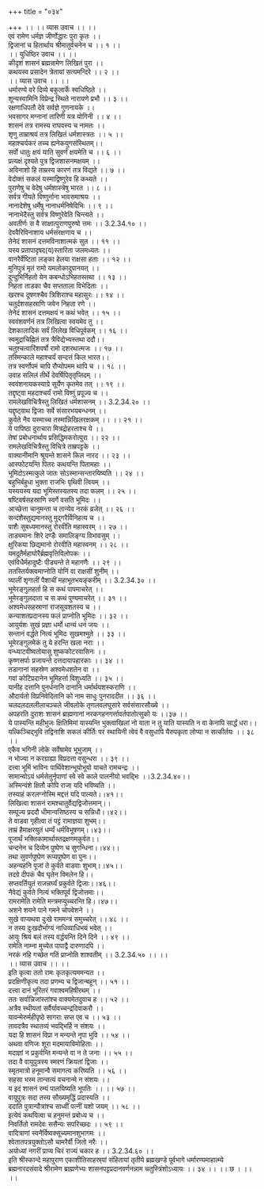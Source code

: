 +++
title = "०३४"

+++
।। ।। व्यास उवाच ।। ।।  
एवं रामेण धर्मज्ञ जीर्णोद्धारः पुरा कृतः ।।  
द्विजानां च हितार्थाय श्रीमातुर्वचनेन च ।। १ ।।  
।। युधिष्ठिर उवाच ।। ।।  
कीदृशं शासनं ब्रह्मन्रामेण लिखितं पुरा ।।  
कथयस्व प्रसादेन त्रेतायां सत्यमन्दिरे ।। २ ।।  
।। व्यास उवाच ।। ।।  
धर्मारण्ये वरे दिव्ये बकुलार्के स्वधिष्ठिते ।।  
शून्यस्वामिनि विप्रेन्द्र स्थिते नारायणे प्रभौ ।। ३ ।।  
रक्षणाधिपतौ देवे सर्वज्ञे गुणनायके ।।  
भवसागर मग्नानां तारिणी यत्र योगिनी ।। ४ ।।  
शासनं तत्र रामस्य राघवस्य च नामतः ।।  
शृणु ताम्राश्रयं तत्र लिखितं धर्मशास्त्रतः ।। ५ ।।  
महाश्चर्यकरं तच्च ह्यनेकयुगसंस्थितम्।।  
सर्वो धातुः क्षयं याति सुवर्णं क्षयमेति च ।। ६ ।।  
प्रत्यक्षं दृश्यते पुत्र द्विजशासनमक्षयम् ।।  
अविनाशो हि ताम्रस्य कारणं तत्र विद्यते ।। ७ ।।  
वेदोक्तं सकलं यस्माद्विष्णुरेव हि कथ्यते ।।  
पुराणेषु च वेदेषु धर्मशास्त्रेषु भारत ।। ८ ।।  
सर्वत्र गीयते विष्णुर्नाना भावसमाश्रयः ।।  
नानादेशेषु धर्मेषु नानाधर्मनिषेविभिः ।। ९ ।।  
नानाभेदैस्तु सर्वत्र विष्णुरेवेति चिन्त्यते ।।  
अवतीर्णः स वै साक्षात्पुराणपुरुषो त्तमः ।। 3.2.34.१० ।।  
देववैरिविनाशाय धर्मसंरक्षणाय च ।।  
तेनेदं शासनं दत्तमविनाशात्मकं सुत ।। ११ ।।  
यस्य प्रतापादृषद(य)स्तारिता जलमध्यतः ।।  
वानरैर्वेष्टिता लङ्का हेलया राक्षसा हताः ।। १२ ।।  
मुनिपुत्रं मृतं रामो यमलोकादुपानयत् ।।  
दुन्दुभिर्निहतो येन कबन्धोऽभिहतस्तथा ।। १३ ।।  
निहता ताडका चैव सप्तताला विभेदिताः ।।  
खरश्च दूषणश्चैव त्रिशिराश्च महासुरः ।। १४ ।।  
चतुर्दशसहस्राणि जवेन निहता रणे ।।  
तेनेदं शासनं दत्तमक्षयं न कथं भवेत् ।। १५ ।।  
स्ववंशवर्णनं तत्र लिखित्वा स्वयमेव तु ।।  
देशकालादिकं सर्वं लिलेख विधिपूर्वकम् ।। १६ ।।  
स्वमुद्राचिह्नितं तत्र त्रैविद्येभ्यस्तथा ददौ।।  
चतुश्चत्वारिंशवर्षो रामो दशरथात्मजः ।। १७ ।।  
तस्मिन्काले महाश्चर्यं सन्दत्तं किल भारत।।  
तत्र स्वर्णोपमं चापि रौप्योपमम थापि च ।। १८ ।।  
उवाह सलिलं तीर्थे देवर्षिपितृतृप्तिदम् ।।  
स्ववंशनायकस्याग्रे सूर्येण कृतमेव तत् ।। १९ ।।  
तद्दृष्ट्वा महदाश्चर्यं रामो विष्णुं प्रपूज्य च ।।  
रामलेखविचित्रैस्तु लिखितं धर्मशासनम् ।। 3.2.34.२० ।।  
यद्दृष्ट्वाथ द्विजाः सर्वे संसारभयबन्धनम् ।।  
कुर्वते नैव यस्माच्च तस्मान्निखिलरक्षकम् ।। ।। २१ ।।  
ये पापिष्ठा दुराचारा मित्रद्रोहरताश्च ये ।।  
तेषां प्रबोधनार्थाय प्रसिद्धिमकरोत्पुरा ।। २२ ।।  
रामलेखविचित्रैस्तु विचित्रे ताम्रपट्टके ।।  
वाक्यानीमानि श्रूयन्ते शासने किल नारद ।। २३ ।।  
आस्फोटयन्ति पितरः कथयन्ति पितामहाः ।।  
भूमिदोऽस्मत्कुले जातः सोऽस्मान्सन्तारयिष्यति ।। २४ ।।  
बहुभिर्बहुधा भुक्ता राजभिः पृथिवी त्वियम् ।।  
यस्ययस्य यदा भूमिस्तस्यतस्य तदा फलम् ।। २५ ।।  
षष्टिवर्षसहस्राणि स्वर्गे वसति भूमिदः ।।  
आच्छेत्ता चानुमन्ता च तान्येव नरकं व्रजेत् ।। २६ ।।  
सन्दंशैस्तुद्यमानस्तु मुद्गरैर्विनिहत्य च ।।  
पाशैः सुबध्यमानस्तु रोरवीति महास्वरम् ।। २७ ।।  
ताड्यमानः शिरे दण्डैः समालिङ्ग्य विभावसुम् ।।  
क्षुरिकया छिद्यमानो रोरवीति महास्वनम् ।। २८ ।।  
यमदूतैर्महाघोरैर्ब्रह्मवृत्तिविलोपकः ।।  
एवंविधैर्महादुष्टैः पीड्यन्ते ते महागणैः ।। २९ ।।  
ततस्तिर्यक्त्वमाप्नोति योनिं वा राक्षसीं शुनीम् ।।  
व्यालीं शृगालीं पैशाचीं महाभूतभयङ्करीम् ।। 3.2.34.३० ।।  
भूमेरङ्गुलहर्ता हि स कथं पापमाचरेत् ।।  
भूमेरङ्गुलदाता च स कथं पुण्यमाचरेत् ।। ३१ ।।  
अश्वमेधसहस्राणां राजसूयशतस्य च ।।  
कन्याशतप्रदानस्य फलं प्राप्नोति भूमिदः ।। ३२ ।।  
आयुर्यशः सुखं प्रज्ञा धर्मो धान्यं धनं जयः ।।  
सन्तानं वर्द्धते नित्यं भूमिदः सुखमश्मुते ।। ३३ ।।  
भूमेरङ्गुलमेकं तु ये हरन्ति खला नराः ।।  
वन्ध्याटवीष्वतोयासु शुष्ककोटरवासिनः ।।  
कृष्णसर्पाः प्रजायन्ते दत्तदायापहारकाः ।। ३४ ।।  
तडागानां सहस्रेण अश्वमेधशतेन वा ।।  
गवां कोटिप्रदानेन भूमिहर्त्ता विशुध्यति ।। ३५ ।।  
यानीह दत्तानि पुनर्धनानि दानानि धर्मार्थयशस्कराणि ।।  
औदार्यतो विप्रनिवेदितानि को नाम साधुः पुनराददीत ।। ३६ ।।  
चलदलदललीलाचञ्चले जीवलोके तृणलवलघुसारे सर्वसंसारसौख्ये ।।  
अपहरति दुराशः शासनं ब्राह्मणानां नरकगहनगर्त्तावर्तपातोत्सुको यः ।।३७ ।।  
ये पास्यन्ति महीभुजः क्षितिमिमां यास्यन्ति भुक्त्वाखिलां नो याता न तु याति यास्यति न वा केनापि सार्द्धं धरा।।  
यत्किञ्चिद्भुवि तद्विनाशि सकलं कीर्तिः परं स्थायिनी त्वेवं वै वसुधापि यैरुपकृता लोप्या न सत्कीर्तयः ।। ३८ ।।  
एकैव भगिनी लोके सर्वेषामेव भूभुजाम् ।।  
न भोज्या न करग्राह्या विप्रदत्ता वसुन्धरा ।। ३९ ।।  
दत्त्वा भूमिं भाविनः पार्थिवेशान्भूयोभूयो याचते रामचन्द्रः ।।  
सामान्योऽयं धर्मसेतुर्नृपाणां स्वे स्वे काले पालनीयो भवद्भिः ।।3.2.34.४०।।  
अस्मिन्वंशे क्षितौ कोपि राजा यदि भविष्यति ।।  
तस्याहं करलग्नोस्मि मद्दत्तं यदि पाल्यते।।४१।।  
लिखित्वा शासनं रामश्चातुर्वेद्यद्विजोत्तमान्।।  
सम्पूज्य प्रददौ धीमान्वसिष्ठस्य च सन्निधौ।।४२।।  
ते वाडवा गृहीत्वा तं पट्टं रामाज्ञया शुभम्।।  
ताम्रं हैमाक्षरयुतं धर्म्यं धर्मविभूषणम्।।४३।।  
पूजार्थं भक्तिकामार्थास्तद्रक्षणमकुर्वत।।  
चन्दनेन च दिव्येन पुष्पेण च सुगन्धिना।।४४।।  
तथा सुवर्णपुष्पेण रूप्यपुष्पेण वा पुनः।।  
अहन्यहनि पूजां ते कुर्वते वाडवाः शुभाम्।।४५।।  
तदग्रे दीपकं चैव घृतेन विमलेन हि।।  
सप्तवर्तियुतं राजन्नर्घ्यं प्रकुर्वते द्विजाः।।४६।।  
नैवेद्यं कुर्वते नित्यं भक्तिपूर्वं द्विजोत्तमाः।।  
रामरामेति रामेति मन्त्रमप्युच्चरन्ति हि।।४७।।  
अशने शयने पाने गमने चोपवेशने ।।  
सुखे वाप्यथवा दुःखे राममन्त्रं समुच्चरेत् ।। ४८ ।।  
न तस्य दुःखदौर्भाग्यं नाधिव्याधिभयं भवेत् ।।  
आयुः श्रियं बलं तस्य वर्द्धयन्ति दिने दिने ।। ४९ ।।  
रामेति नाम्ना मुच्येत पापाद्वै दारुणादपि ।।  
नरकं नहि गच्छेत गतिं प्राप्नोति शाश्वतीम् ।। 3.2.34.५० ।। ।।  
।। व्यास उवाच ।। ।।  
इति कृत्वा ततो रामः कृतकृत्यममन्यत ।।  
प्रदक्षिणीकृत्य तदा प्रणम्य च द्विजान्बहून् ।। ५१ ।।  
दत्त्वा दानं भूरितरं गवाश्वमहिषीरथम् ।।  
ततः सर्वान्निजांस्तांश्च वाक्यमेतदुवाच ह ।। ५२ ।।  
अत्रैव स्थीयतां सर्वैर्यावच्चन्द्रदिवाकरौ ।।  
यावन्मेरुर्महीपृष्ठे सागराः सप्त एव च ।। ५३ ।।  
तावदत्रैव स्थातव्यं भवद्भिर्हि न संशयः ।।  
यदा हि शासनं विप्रा न मन्यन्ते नृपा भुवि ।। ५४ ।।  
अथवा वणिजः शूरा मदमायाविमोहिताः ।।  
मदाज्ञां न प्रकुर्वन्ति मन्यन्ते वा न ते जनाः ।। ५५ ।।  
तदा वै वायुपुत्रस्य स्मरणं क्रियतां द्विजाः ।।  
स्मृतमात्रो हनूमान्वै समागत्य करिष्यति ।। ५६ ।।  
सहसा भस्म तान्सत्यं वचनान्मे न संशयः ।।  
य इदं शासनं रम्यं पालयिष्यति भूपतिः ।। ।। ५७ ।।  
वायुपुत्रः सदा तस्य सौख्यमृद्धिं प्रदास्यति ।।  
ददाति पुत्रान्पौत्रांश्च साध्वीं पत्नीं यशो जयम् ।। ५८ ।।  
इत्येवं कथयित्वा च हनुमन्तं प्रबोध्य च ।।  
निवर्तितो रामदेवः ससैन्यः सपरिच्छदः ।। ५९ ।।  
वादित्राणां स्वनैर्विष्वक्सूच्यमानशुभागमः ।।  
श्वेतातपत्रयुक्तोऽसौ चामरैर्वी जितो नरैः ।।  
अयोध्यां नगरीं प्राप्य चिरं राज्यं चकार ह ।। 3.2.34.६० ।।  
इति श्रीस्कान्दे महापुराण एकाशीतिसाहस्र्यां संहितायां तृतीये ब्रह्मखण्डे पूर्वभागे धर्मारण्यमाहात्म्ये ब्रह्मनारदसंवादे श्रीरामेण ब्राह्मणेभ्यः शासनपट्टप्रदानवर्णनन्नाम चतुस्त्रिंशोऽध्यायः ।। ३४ ।। ।। छ । ।। ।।